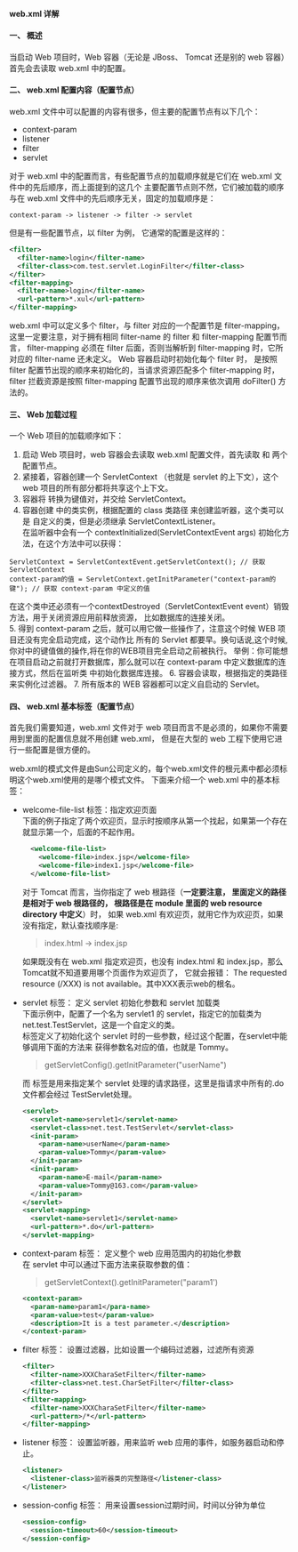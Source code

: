 #### web.xml 详解

#### 一、 概述  
当启动 Web 项目时，Web 容器（无论是 JBoss、 Tomcat 还是别的 web 容器）首先会去读取 web.xml 中的配置。  

#### 二、 web.xml 配置内容（配置节点）  
web.xml 文件中可以配置的内容有很多，但主要的配置节点有以下几个：  
- context-param
- listener
- filter
- servlet

对于 web.xml 中的配置而言，有些配置节点的加载顺序就是它们在 web.xml 文件中的先后顺序，而上面提到的这几个
主要配置节点则不然，它们被加载的顺序与在 web.xml 文件中的先后顺序无关，固定的加载顺序是：
```text
context-param -> listener -> filter -> servlet
```
但是有一些配置节点，以 filter 为例， 它通常的配置是这样的：  
```xml
<filter>
  <filter-name>login</filter-name>
  <filter-class>com.test.servlet.LoginFilter</filter-class>
</filter>
<filter-mapping>
  <filter-name>login</filter-name>
  <url-pattern>*.xul</url-pattern>
</filter-mapping>
```
web.xml 中可以定义多个 filter，与 filter 对应的一个配置节是 filter-mapping，
这里一定要注意，对于拥有相同 filter-name 的 filter 和 filter-mapping 配置节而言， filter-mapping 必须在 filter
后面，否则当解析到 filter-mapping 时，它所对应的 filter-name 还未定义。 Web 容器启动时初始化每个 filter 时，
是按照 filter 配置节出现的顺序来初始化的，当请求资源匹配多个 filter-mapping 时，filter 拦截资源是按照 
filter-mapping 配置节出现的顺序来依次调用 doFilter() 方法的。  

#### 三、 Web 加载过程  
一个 Web 项目的加载顺序如下：  
1. 启动 Web 项目时，web 容器会去读取 web.xml 配置文件，首先读取 <context-param> 和 <listener> 两个配置节点。
2. 紧接着，容器创建一个 ServletContext （也就是 servlet 的上下文），这个 web 项目的所有部分都将共享这个上下文。
3. 容器将 <context-param> 转换为键值对，并交给 ServletContext。
4. 容器创建 <listener> 中的类实例，根据配置的 class 类路径 <listener-class> 来创建监听器，这个类可以是
  自定义的类，但是必须继承 ServletContextListener。  
  在监听器中会有一个 contextInitialized(ServletContextEvent args) 
  初始化方法，在这个方法中可以获得：  
  ```
  ServletContext = ServletContextEvent.getServletContext(); // 获取 ServletContext
  context-param的值 = ServletContext.getInitParameter("context-param的键"); // 获取 context-param 中定义的值
  ``` 
  在这个类中还必须有一个contextDestroyed（ServletContextEvent event）销毁方法，用于关闭资源应用前释放资源，
  比如数据库的连接关闭。  
5. 得到 context-param 之后，就可以用它做一些操作了，注意这个时候 WEB 项目还没有完全启动完成，这个动作比
  所有的 Servlet 都要早。换句话说,这个时候,你对<context-param>中的键值做的操作,将在你的WEB项目完全启动之前被执行。
  举例：你可能想在项目启动之前就打开数据库，那么就可以在 context-param 中定义数据库的连接方式，然后在监听类
  中初始化数据库连接。
6. 容器会读取<filter></filter>，根据指定的类路径来实例化过滤器。
7. 所有版本的 WEB 容器都可以定义自启动的 Servlet。

#### 四、 web.xml 基本标签（配置节点）
首先我们需要知道，web.xml 文件对于 web 项目而言不是必须的，如果你不需要用到里面的配置信息就不用创建 web.xml，
但是在大型的 web 工程下使用它进行一些配置是很方便的。  

web.xml的模式文件是由Sun公司定义的，每个web.xml文件的根元素<web-app>中都必须标明这个web.xml使用的是哪个模式文件。 
下面来介绍一个 web.xml 中的基本标签：  
- welcome-file-list 标签：指定欢迎页面  
  下面的例子指定了两个欢迎页，显示时按顺序从第一个找起，如果第一个存在就显示第一个，后面的不起作用。  
  ```xml
    <welcome-file-list>
      <welcome-file>index.jsp</welcome-file>
      <welcome-file>index1.jsp</welcome-file>
    </welcome-file-list>
    ```
  对于 Tomcat 而言，当你指定了 web 根路径（**一定要注意，<welcome-file> 里面定义的路径是相对于 web 根路径的，
  根路径是在 module 里面的 web resource directory 中定义**）时，
  如果 web.xml 有欢迎页，就用它作为欢迎页，如果没有指定，默认查找顺序是:  
  > index.html -> index.jsp  
  
  如果既没有在 web.xml 指定欢迎页，也没有 index.html 和 index.jsp，那么 Tomcat就不知道要用哪个页面作为欢迎页了，
  它就会报错： The requested resource (/XXX) is not available。其中XXX表示web的根名。
  
- servlet 标签： 定义 servlet 初始化参数和 servlet 加载类  
  下面示例中，配置了一个名为 servlet1 的 servlet，指定它的加载类为 net.test.TestServlet，这是一个自定义的类。  
  <init-param> 标签定义了初始化这个 servlet 时的一些参数，经过这个配置，在servlet中能够调用下面的方法来
  获得参数名对应的值，也就是 Tommy。
  > getServletConfig().getInitParameter("userName")
  
  而 <servlet-mapping> 标签是用来指定某个 servlet 处理的请求路径，这里是指请求中所有的.do文件都会经过
  TestServlet处理。
  ```xml
  <servlet>
    <servlet-name>servlet1</servlet-name>
    <servlet-class>net.test.TestServlet</servlet-class>
    <init-param>
      <param-name>userName</param-name>
      <param-value>Tommy</param-value>
    </init-param>
    <init-param>
      <param-name>E-mail</param-name>
      <param-value>Tommy@163.com</param-value>
    </init-param>
  </servlet>
  <servlet-mapping>
    <servlet-name>servlet1</servlet-name>
    <url-pattern>*.do</url-pattern>
  </servlet-mapping>
  ```
 
- context-param 标签： 定义整个 web 应用范围内的初始化参数  
  在 servlet 中可以通过下面方法来获取参数的值：
  > getServletContext().getInitParameter("param1')

  ```xml
  <context-param>
    <param-name>param1</para-name>
    <param-value>test</param-value>
    <description>It is a test parameter.</description>
  </context-param>
  ```

- filter 标签： 设置过滤器，比如设置一个编码过滤器，过滤所有资源  
  ```xml
  <filter>
    <filter-name>XXXCharaSetFilter</filter-name>
    <filter-class>net.test.CharSetFilter</filter-class>
  </filter>
  <filter-mapping>
    <filter-name>XXXCharaSetFilter</filter-name>
    <url-pattern>/*</url-pattern>
  </filter-mapping>
  ```
  
- listener 标签： 设置监听器，用来监听 web 应用的事件，如服务器启动和停止。  
  ```xml
  <listener>
    <listener-class>监听器类的完整路径</listener-class>
  </listener>
  ```

- session-config 标签： 用来设置session过期时间，时间以分钟为单位  
  ```xml
  <session-config>
    <session-timeout>60</session-timeout>
  </session-config>
  ```